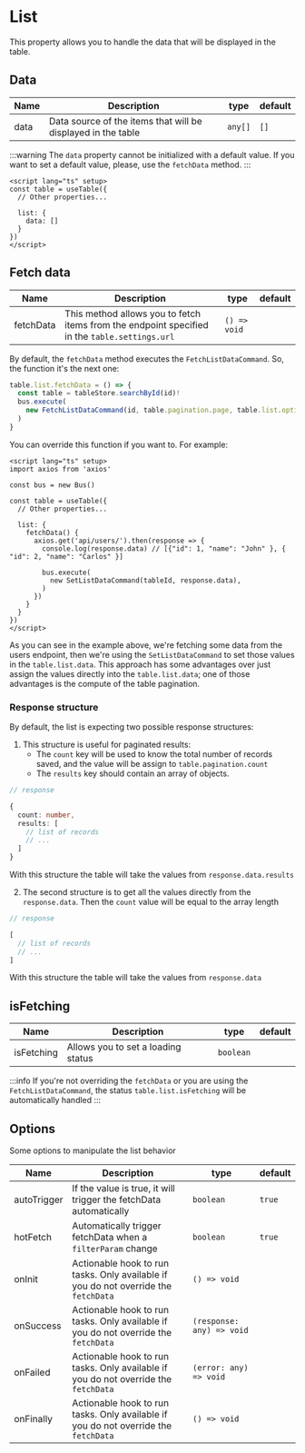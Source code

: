 # List

This property allows you to handle the data that will be displayed in the table.

## Data

| Name | Description                                                  | type    | default |
| ---- | ------------------------------------------------------------ | ------- | ------- |
| data | Data source of the items that will be displayed in the table | `any[]` | `[]`    |

:::warning
The `data` property cannot be initialized with a default value. If you want to set a default value, please, use the `fetchData` method.
:::

```vue
<script lang="ts" setup>
const table = useTable({
  // Other properties...

  list: {
    data: []
  }
})
</script>
```

## Fetch data

| Name      | Description                                                                                   | type         | default |
| --------- | --------------------------------------------------------------------------------------------- | ------------ | ------- |
| fetchData | This method allows you to fetch items from the endpoint specified in the `table.settings.url` | `() => void` |         |

By default, the `fetchData` method executes the `FetchListDataCommand`. So, the function it's the next one:

```ts
table.list.fetchData = () => {
  const table = tableStore.searchById(id)!
  bus.execute(
    new FetchListDataCommand(id, table.pagination.page, table.list.options),
  )
}
```

You can override this function if you want to. For example:

```vue
<script lang="ts" setup>
import axios from 'axios'

const bus = new Bus()

const table = useTable({
  // Other properties...

  list: {
    fetchData() {
      axios.get('api/users/').then(response => {
        console.log(response.data) // [{"id": 1, "name": "John" }, { "id": 2, "name": "Carlos" }]
        
        bus.execute(
          new SetListDataCommand(tableId, response.data),
        )
      })
    }
  }
})
</script>
```

As you can see in the example above, we're fetching some data from the users endpoint, then we're using the `SetListDataCommand` to set those values in the `table.list.data`. This approach has some advantages over just assign the values directly into the `table.list.data`; one of those advantages is the compute of the table pagination.

### Response structure
By default, the list is expecting two possible response structures:

1. This structure is useful for paginated results:
    - The `count` key will be used to know the total number of records saved, and the value will be assign to `table.pagination.count`
    - The `results` key should contain an array of objects.

```ts
// response

{
  count: number,
  results: [
    // list of records
    // ...
  ]
}
```

With this structure the table will take the values from `response.data.results`

2. The second structure is to get all the values directly from the `response.data`. Then the `count` value will be equal to the array length

```ts
// response

[
  // list of records
  // ...
]
```

With this structure the table will take the values from `response.data`

## isFetching

| Name       | Description                        | type      | default |
| ---------- | ---------------------------------- | --------- | ------- |
| isFetching | Allows you to set a loading status | `boolean` |         |

:::info
If you're not overriding the `fetchData` or you are using the `FetchListDataCommand`, the status `table.list.isFetching` will be automatically handled
:::

## Options

Some options to manipulate the list behavior

| Name        | Description                                                                         | type                      | default |
| ----------- | ----------------------------------------------------------------------------------- | ------------------------- | ------- |
| autoTrigger | If the value is true, it will trigger the fetchData automatically                   | `boolean`                 | `true`  |
| hotFetch    | Automatically trigger fetchData when a `filterParam` change                         | `boolean`                 | `true`  |
| onInit      | Actionable hook to run tasks. Only available if you do not override the `fetchData` | `() => void`              |         |
| onSuccess   | Actionable hook to run tasks. Only available if you do not override the `fetchData` | `(response: any) => void` |         |
| onFailed    | Actionable hook to run tasks. Only available if you do not override the `fetchData` | `(error: any) => void`    |         |
| onFinally   | Actionable hook to run tasks. Only available if you do not override the `fetchData` | `() => void`              |         |
